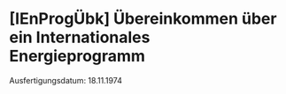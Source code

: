 # [IEnProgÜbk] Übereinkommen über ein Internationales Energieprogramm

Ausfertigungsdatum: 18.11.1974

 